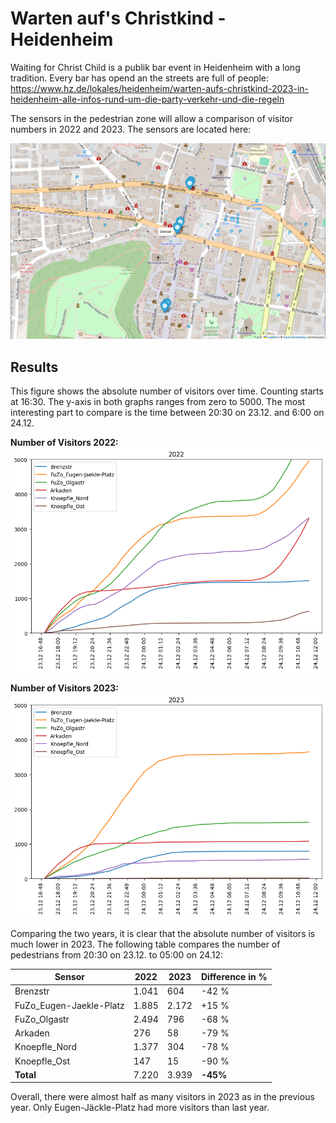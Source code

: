 # Warten auf's Christkind - Heidenheim

Waiting for Christ Child is a publik bar event in Heidenheim with a long tradition. Every bar has opend an the streets are full of people: https://www.hz.de/lokales/heidenheim/warten-aufs-christkind-2023-in-heidenheim-alle-infos-rund-um-die-party-verkehr-und-die-regeln

The sensors in the pedestrian zone will allow a comparison of visitor numbers in 2022 and 2023. The sensors are located here: 

![Map of sensors](map_of_sensors.png)

## Results

This figure shows the absolute number of visitors over time. Counting starts at 16:30. The y-axis in both graphs ranges from zero to 5000. The most interesting part to compare is the time between 20:30 on 23.12. and 6:00 on 24.12.

**Number of Visitors 2022:**
![warten-aufs-christkind-2022](warten-aufs-christkind-2022.png)

**Number of Visitors 2023:**
![warten-aufs-christkind-2023](warten-aufs-christkind-2023.png)

Comparing the two years, it is clear that the absolute number of visitors is much lower in 2023. The following table compares the number of pedestrians from 20:30 on 23.12. to 05:00 on 24.12:

| Sensor | 2022 | 2023 | Difference in % |
| --- | --- | --- | --- |
| Brenzstr | 1.041 | 604 | -42 % |
| FuZo_Eugen-Jaekle-Platz |  1.885 | 2.172 | +15 %|
| FuZo_Olgastr | 2.494 | 796 | -68 % |
| Arkaden | 276 | 58 | -79 % |
| Knoepfle_Nord | 1.377 | 304 | -78 % |
| Knoepfle_Ost | 147 | 15 | -90 % |
| **Total** | 7.220 | 3.939 | **-45%** |

Overall, there were almost half as many visitors in 2023 as in the previous year. Only Eugen-Jäckle-Platz had more visitors than last year.